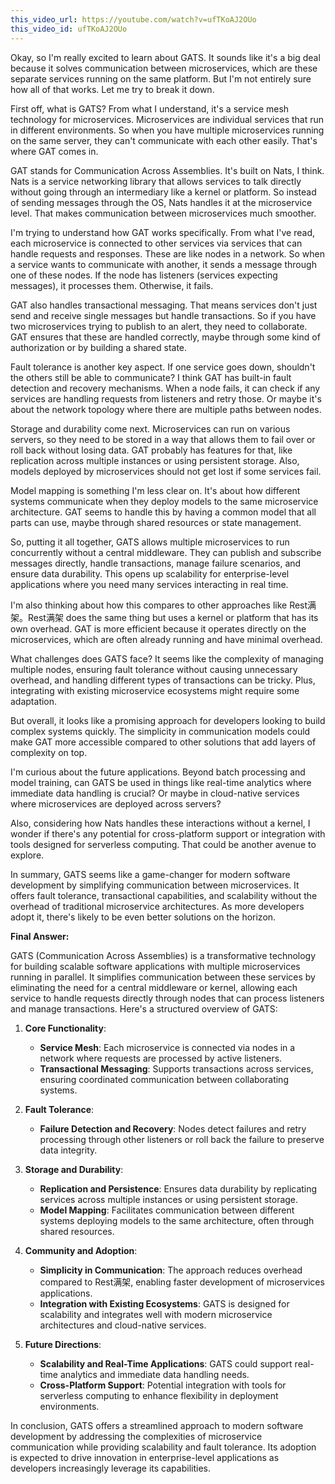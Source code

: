 ```yaml
---
this_video_url: https://youtube.com/watch?v=ufTKoAJ2OUo
this_video_id: ufTKoAJ2OUo
---
```

<think>
Okay, so I'm really excited to learn about GATS. It sounds like it's a big deal because it solves communication between microservices, which are these separate services running on the same platform. But I'm not entirely sure how all of that works. Let me try to break it down.

First off, what is GATS? From what I understand, it's a service mesh technology for microservices. Microservices are individual services that run in different environments. So when you have multiple microservices running on the same server, they can't communicate with each other easily. That's where GAT comes in.

GAT stands for Communication Across Assemblies. It's built on Nats, I think. Nats is a service networking library that allows services to talk directly without going through an intermediary like a kernel or platform. So instead of sending messages through the OS, Nats handles it at the microservice level. That makes communication between microservices much smoother.

I'm trying to understand how GAT works specifically. From what I've read, each microservice is connected to other services via services that can handle requests and responses. These are like nodes in a network. So when a service wants to communicate with another, it sends a message through one of these nodes. If the node has listeners (services expecting messages), it processes them. Otherwise, it fails.

GAT also handles transactional messaging. That means services don't just send and receive single messages but handle transactions. So if you have two microservices trying to publish to an alert, they need to collaborate. GAT ensures that these are handled correctly, maybe through some kind of authorization or by building a shared state.

Fault tolerance is another key aspect. If one service goes down, shouldn't the others still be able to communicate? I think GAT has built-in fault detection and recovery mechanisms. When a node fails, it can check if any services are handling requests from listeners and retry those. Or maybe it's about the network topology where there are multiple paths between nodes.

Storage and durability come next. Microservices can run on various servers, so they need to be stored in a way that allows them to fail over or roll back without losing data. GAT probably has features for that, like replication across multiple instances or using persistent storage. Also, models deployed by microservices should not get lost if some services fail.

Model mapping is something I'm less clear on. It's about how different systems communicate when they deploy models to the same microservice architecture. GAT seems to handle this by having a common model that all parts can use, maybe through shared resources or state management.

So, putting it all together, GATS allows multiple microservices to run concurrently without a central middleware. They can publish and subscribe messages directly, handle transactions, manage failure scenarios, and ensure data durability. This opens up scalability for enterprise-level applications where you need many services interacting in real time.

I'm also thinking about how this compares to other approaches like Rest满架。Rest满架 does the same thing but uses a kernel or platform that has its own overhead. GAT is more efficient because it operates directly on the microservices, which are often already running and have minimal overhead.

What challenges does GATS face? It seems like the complexity of managing multiple nodes, ensuring fault tolerance without causing unnecessary overhead, and handling different types of transactions can be tricky. Plus, integrating with existing microservice ecosystems might require some adaptation.

But overall, it looks like a promising approach for developers looking to build complex systems quickly. The simplicity in communication models could make GAT more accessible compared to other solutions that add layers of complexity on top.

I'm curious about the future applications. Beyond batch processing and model training, can GATS be used in things like real-time analytics where immediate data handling is crucial? Or maybe in cloud-native services where microservices are deployed across servers?

Also, considering how Nats handles these interactions without a kernel, I wonder if there's any potential for cross-platform support or integration with tools designed for serverless computing. That could be another avenue to explore.

In summary, GATS seems like a game-changer for modern software development by simplifying communication between microservices. It offers fault tolerance, transactional capabilities, and scalability without the overhead of traditional microservice architectures. As more developers adopt it, there's likely to be even better solutions on the horizon.
</think>

**Final Answer:**

GATS (Communication Across Assemblies) is a transformative technology for building scalable software applications with multiple microservices running in parallel. It simplifies communication between these services by eliminating the need for a central middleware or kernel, allowing each service to handle requests directly through nodes that can process listeners and manage transactions. Here's a structured overview of GATS:

1. **Core Functionality**:
   - **Service Mesh**: Each microservice is connected via nodes in a network where requests are processed by active listeners.
   - **Transactional Messaging**: Supports transactions across services, ensuring coordinated communication between collaborating systems.

2. **Fault Tolerance**:
   - **Failure Detection and Recovery**: Nodes detect failures and retry processing through other listeners or roll back the failure to preserve data integrity.

3. **Storage and Durability**:
   - **Replication and Persistence**: Ensures data durability by replicating services across multiple instances or using persistent storage.
   - **Model Mapping**: Facilitates communication between different systems deploying models to the same architecture, often through shared resources.

4. **Community and Adoption**:
   - **Simplicity in Communication**: The approach reduces overhead compared to Rest满架, enabling faster development of microservices applications.
   - **Integration with Existing Ecosystems**: GATS is designed for scalability and integrates well with modern microservice architectures and cloud-native services.

5. **Future Directions**:
   - **Scalability and Real-Time Applications**: GATS could support real-time analytics and immediate data handling needs.
   - **Cross-Platform Support**: Potential integration with tools for serverless computing to enhance flexibility in deployment environments.

In conclusion, GATS offers a streamlined approach to modern software development by addressing the complexities of microservice communication while providing scalability and fault tolerance. Its adoption is expected to drive innovation in enterprise-level applications as developers increasingly leverage its capabilities.
